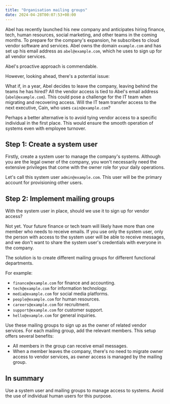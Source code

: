 ```yaml
---
title: "Organisation mailing groups"
date: 2024-04-28T00:07:53+08:00
---
```


Abel has recently launched his new company and anticipates hiring finance, tech, human resources, social marketing, and other teams in the coming months. To prepare for the company's expansion, he subscribes to cloud vendor software and services. Abel owns the domain `example.com` and has set up his email address as `abel@example.com`, which he uses to sign up for all vendor services.

Abel's proactive approach is commendable.

However, looking ahead, there's a potential issue:

What if, in a year, Abel decides to leave the company, leaving behind the teams he has hired? All the vendor access is tied to Abel's email address (`abel@example.com`). This could pose a challenge for the IT team when migrating and recovering access. Will the IT team transfer access to the next executive, Cain, who uses `cain@example.com`?

Perhaps a better alternative is to avoid tying vendor access to a specific individual in the first place. This would ensure the smooth operation of systems even with employee turnover.

## Step 1: Create a system user

Firstly, create a system user to manage the company's systems. Although you are the legal owner of the company, you won't necessarily need the extensive privileges that come with the owner role for your daily operations.

Let's call this system user `admin@example.com`. This user will be the primary account for provisioning other users.

## Step 2: Implement mailing groups

With the system user in place, should we use it to sign up for vendor access?

Not yet. Your future finance or tech team will likely have more than one member who needs to receive emails. If you use only the system user, only the person with access to the system user will be able to receive messages, and we don't want to share the system user's credentials with everyone in the company.

The solution is to create different mailing groups for different functional departments.

For example:

- `finance@example.com` for finance and accounting.
- `tech@example.com` for information technology.
- `media@example.com` for social media platforms.
- `people@example.com` for human resources.
- `careers@example.com` for recruitment.
- `support@example.com` for customer support.
- `hello@example.com` for general inquiries.

Use these mailing groups to sign up as the owner of related vendor services. For each mailing group, add the relevant members. This setup offers several benefits:

- All members in the group can receive email messages.
- When a member leaves the company, there's no need to migrate owner access to vendor services, as owner access is managed by the mailing group.

## In summary

Use a system user and mailing groups to manage access to systems. Avoid the use of individual human users for this purpose.
